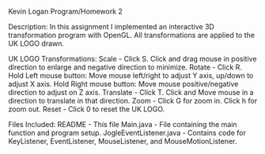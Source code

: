 Kevin Logan
Program/Homework 2

Description: In this assignment I implemented an interactive 3D transformation program 
with OpenGL. All transformations are applied to the UK LOGO drawn.

UK LOGO Transformations:
 Scale - Click S. Click and drag mouse in positive direction to enlarge and negative 			direction to minimize.
 Rotate - Click R. 
 	Hold Left mouse button: Move mouse left/right to adjust Y axis, up/down to adjust X 			axis.
 	Hold Right mouse button: Move mouse positive/negative direction to adjust on Z axis.
 Translate - Click T. Click and Move mouse in a direction to translate in that direction.
 Zoom - Click G for zoom in. Click h for zoom out.
 Reset - Click 0 to reset the UK LOGO.
 
 
 Files Included:
 	README - This file
 	Main.java - File containing the main function and program setup.
 	JogleEventListener.java - Contains code for KeyListener, EventListener, 
 							  MouseListener, and MouseMotionListener.